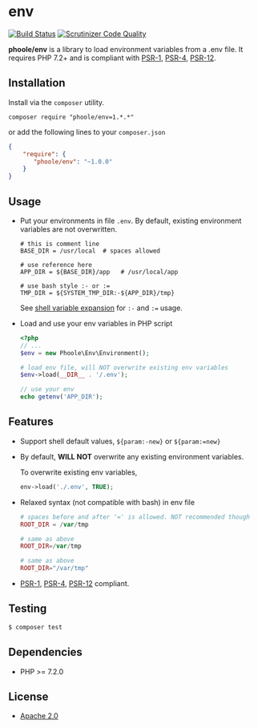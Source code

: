 # env
[![Build Status](https://travis-ci.com/phoole/env.svg?branch=master)](https://travis-ci.com/phoole/env)
[![Scrutinizer Code Quality](https://scrutinizer-ci.com/g/phoole/env/badges/quality-score.png?b=master)](https://scrutinizer-ci.com/g/phoole/env/?branch=master)

**phoole/env** is a library to load environment variables from a .env file. It requires PHP 7.2+ and is compliant with [PSR-1][PSR-1], [PSR-4][PSR-4], [PSR-12][PSR-12].

[PSR-1]: http://www.php-fig.org/psr/psr-1/ "PSR-1: Basic Coding Standard"
[PSR-4]: http://www.php-fig.org/psr/psr-4/ "PSR-4: Autoloader"
[PSR-12]: http://www.php-fig.org/psr/psr-2/ "PSR-12: Extended Coding Style Guide"
[variable]: https://www.gnu.org/software/bash/manual/html_node/Shell-Parameter-Expansion.html "Shell Variable Expansion"

Installation
---
Install via the `composer` utility.

```
composer require "phoole/env=1.*.*"
```

or add the following lines to your `composer.json`

```json
{
    "require": {
       "phoole/env": "~1.0.0"
    }
}
```

Usage
---

- Put your environments in file `.env`. By default, existing environment variables are not overwritten.

  ```shell
  # this is comment line
  BASE_DIR = /usr/local  # spaces allowed

  # use reference here
  APP_DIR = ${BASE_DIR}/app   # /usr/local/app

  # use bash style :- or :=
  TMP_DIR = ${SYSTEM_TMP_DIR:-${APP_DIR}/tmp} 
  ```
  See [shell variable expansion][variable] for `:-` and `:=` usage.

- Load and use your env variables in PHP script

  ```php
  <?php
  // ...
  $env = new Phoole\Env\Environment();

  # load env file, will NOT overwrite existing env variables
  $env->load(__DIR__ . '/.env');

  // use your env
  echo getenv('APP_DIR');
  ```

Features
---

- Support shell default values, `${param:-new}` or `${param:=new}`

- By default, **WILL NOT** overwrite any existing environment variables.

  To overwrite existing env variables,

  ```php
  env->load('./.env', TRUE);
  ```

- Relaxed syntax (not compatible with bash) in env file

  ```php
  # spaces before and after '=' is allowed. NOT recommended though
  ROOT_DIR = /var/tmp

  # same as above
  ROOT_DIR=/var/tmp

  # same as above
  ROOT_DIR="/var/tmp"
  ```

- [PSR-1][PSR-1], [PSR-4][PSR-4], [PSR-12][PSR-12] compliant.

Testing
---

```bash
$ composer test
```

Dependencies
---

- PHP >= 7.2.0

License
---

 - [Apache 2.0](https://www.apache.org/licenses/LICENSE-2.0)
